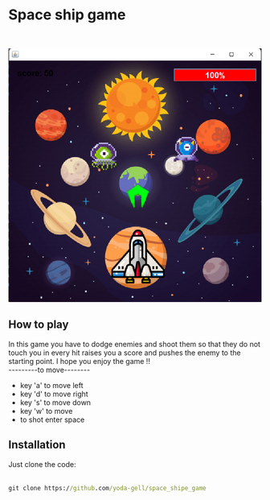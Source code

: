 # Space ship game
<br/>

<p align="center">
  <img src="https://github.com/yoda-gell/space_shipe_game/blob/master/image.bmp" />
</p>

## How to play 
In this game you have to dodge enemies and shoot them so that they do not touch you in every hit raises you a score and pushes the enemy to the starting point.
I hope you enjoy the game !!<br/>
 ---------to move--------   
* key 'a' to move left  <br/>
* key 'd' to move right <br/>
* key 's' to move down  <br/>
* key 'w' to move       <br/>
* to shot enter space   <br/>

## Installation
Just clone the code: <br/>
```cmd

git clone https://github.com/yoda-gell/space_shipe_game

```
